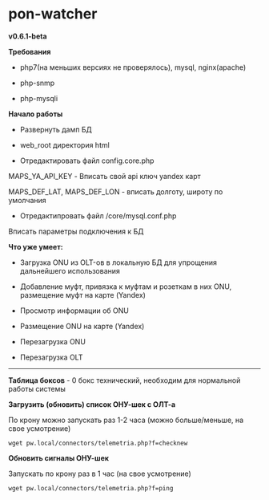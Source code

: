 # pon-watcher
**v0.6.1-beta**

**Требования**
* php7(на меньших версиях не проверялось), mysql, nginx(apache)

* php-snmp

* php-mysqli

**Начало работы**

* Развернуть дамп БД

* web_root директория html

* Отредактировать файл config.core.php

MAPS_YA_API_KEY - Вписать свой api ключ yandex карт

MAPS_DEF_LAT, MAPS_DEF_LON - вписать долготу, широту по умолчания

* Отредактипровать файл /core/mysql.conf.php

Вписать параметры подключения к БД

**Что уже умеет:**

* Загрузка ONU из OLT-ов в локальную БД для упрощения дальнейшего использования

* Добавление муфт, привязка к муфтам и розеткам в них ONU, размещение муфт на карте (Yandex)

* Просмотр информации об ONU

* Размещение ONU на карте (Yandex)

* Перезагрузка ONU

* Перезагрузка OLT

______________________________________________________

**Таблица боксов** - 0 бокс технический, необходим для нормальной работы системы

**Загрузить (обновить) список ОНУ-шек с ОЛТ-а**

По крону можно запускать раз 1-2 часа (можно больше/меньше, на свое усмотрение)

`wget pw.local/connectors/telemetria.php?f=checknew`


**Обновить сигналы ОНУ-шек**

Запускать по крону раз в 1 час (на свое усмотрение)

`wget pw.local/connectors/telemetria.php?f=ping`